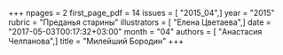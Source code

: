 +++
npages = 2
first_page_pdf = 14
issues = [ "2015_04",]
year = "2015"
rubric = "Преданья старины"
illustrators = [ "Елена Цветаева",]
date = "2017-05-03T00:17:32+03:00"
month = "04"
authors = [ "Анастасия Челпанова",]
title = "Милейший Бородин"
+++
